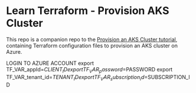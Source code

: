 # Learn Terraform - Provision AKS Cluster

This repo is a companion repo to the [Provision an AKS Cluster tutorial](https://developer.hashicorp.com/terraform/tutorials/kubernetes/aks), containing Terraform configuration files to provision an AKS cluster on Azure.

LOGIN TO AZURE ACCOUNT
export TF_VAR_appId=$CLIENT_ID
export TF_VAR_password=$PASSWORD
export TF_VAR_tenant_id=$TENANT_ID
export TF_VAR_subscription_id=$SUBSCRIPTION_ID
